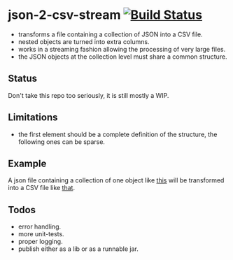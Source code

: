 json-2-csv-stream [![Build Status](https://travis-ci.org/agourlay/json-2-csv-stream.png?branch=master)](https://travis-ci.org/agourlay/json-2-csv-stream)
=========


- transforms a file containing a collection of JSON into a CSV file.
- nested objects are turned into extra columns.
- works in a streaming fashion allowing the processing of very large files.
- the JSON objects at the collection level must share a common structure. 

## Status

Don't take this repo too seriously, it is still mostly a WIP.

## Limitations

- the first element should be a complete definition of the structure, the following ones can be sparse.

## Example

A json file containing a collection of one object like [this](https://github.com/agourlay/json-2-csv-stream/blob/master/src/test/resources/test.json) will be transformed into a CSV file like [that](https://github.com/agourlay/json-2-csv-stream/blob/master/src/test/resources/test-json.csv).

## Todos

- error handling.
- more unit-tests.
- proper logging.
- publish either as a lib or as a runnable jar.
